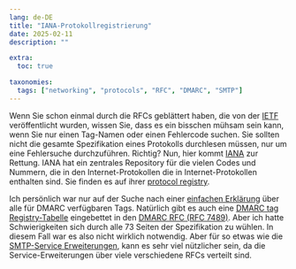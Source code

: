 ```yaml
---
lang: de-DE
title: "IANA-Protokollregistrierung"
date: 2025-02-11
description: ""

extra:
  toc: true

taxonomies:
  tags: ["networking", "protocols", "RFC", "DMARC", "SMTP"]
---
```


Wenn Sie schon einmal durch die RFCs geblättert haben, die von der [IETF](https://www.ietf.org) veröffentlicht wurden, wissen Sie, dass es ein bisschen mühsam sein kann, wenn Sie nur einen Tag-Namen oder einen Fehlercode suchen. Sie sollten nicht die gesamte Spezifikation eines Protokolls durchlesen müssen, nur um eine Fehlersuche durchzuführen. Richtig? Nun, hier kommt [IANA](https://www.iana.org) zur Rettung. IANA hat ein zentrales Repository für die vielen Codes und Nummern, die in den Internet-Protokollen die in Internet-Protokollen enthalten sind. Sie finden es auf ihrer [protocol registry](https://www.iana.org/protocols).

Ich persönlich war nur auf der Suche nach einer [einfachen Erklärung](https://www.iana.org/assignments/dmarc-parameters/dmarc-parameters.xhtml#tag) über alle für DMARC verfügbaren Tags. Natürlich gibt es auch eine [DMARC tag Registry-Tabelle](https://www.rfc-editor.org/rfc/rfc7489.html#section-11.4) eingebettet in den [DMARC RFC (RFC 7489)](https://www.rfc-editor.org/rfc/rfc7489.html). Aber ich hatte Schwierigkeiten sich durch alle 73 Seiten der Spezifikation zu wühlen. In diesem Fall war es also nicht wirklich notwendig. Aber für so etwas wie die [SMTP-Service Erweiterungen](https://www.iana.org/assignments/mail-parameters/mail-parameters.xhtml#mail-parameters-2), kann es sehr viel nützlicher sein, da die Service-Erweiterungen über viele verschiedene RFCs verteilt sind.
